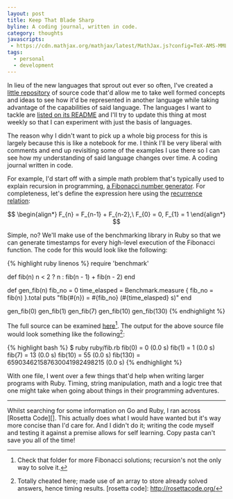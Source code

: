 ```yaml
---
layout: post
title: Keep That Blade Sharp
byline: A coding journal, written in code.
category: thoughts
javascripts:
 - https://cdn.mathjax.org/mathjax/latest/MathJax.js?config=TeX-AMS-MML_HTMLorMML
tags:
  - personal
  - development
---
```


In lieu of the new languages that sprout out ever so often, I've created a
[little repository][1] of source code that'd allow me to take well formed
concepts and ideas to see how it'd be represented in another language while
taking advantage of the capabilities of said language. The languages I want to
tackle are [listed on its README][2] and I'll try to update this thing at most
weekly so that I can experiment with just the basis of languages.

The reason why I didn't want to pick up a whole big process for this is largely
because this is like a notebook for me. I think I'll be very liberal with
comments and end up revisiting some of the examples I use there so I can see how
my understanding of said language changes over time. A coding journal written in
code.

For example, I'd start off with a simple math problem that's typically used to
explain recursion in programming, [a Fibonacci number generator][3]. For
completeness, let's define the expression here using the [recurrence
relation][5]:

$$
\begin{align*}
F_{n} = F_{n-1} + F_{n-2},\
F_{0} = 0, F_{1} = 1
\end{align*}
$$

Simple, no? We'll make use of the benchmarking library in Ruby so that we can
generate timestamps for every high-level execution of the Fibonacci function.
The code for this would look like the following:

{% highlight ruby linenos %}
require 'benchmark'

def fib(n)
  n < 2 ? n : fib(n - 1) + fib(n - 2)
end

def gen_fib(n)
  fib_no = 0
  time_elasped = Benchmark.measure { fib_no = fib(n) }.total
  puts "fib(#{n}) = #{fib_no} (#{time_elasped} s)"
end

gen_fib(0)
gen_fib(1)
gen_fib(7)
gen_fib(10)
gen_fib(130)
{% endhighlight %}

The full source can be examined [here][4][^1]. The output for the above
source file would look something like the following[^2]:

{% highlight bash %}
$ ruby ruby/fib.rb
fib(0) = 0 (0.0 s)
fib(1) = 1 (0.0 s)
fib(7) = 13 (0.0 s)
fib(10) = 55 (0.0 s)
fib(130) = 659034621587630041982498215 (0.0 s)
{% endhighlight %}

With one file, I went over a few things that'd help when writing larger programs
with Ruby. Timing, string manipulation, math and a logic tree that one might
take when going about things in their programming adventures.

---

Whilst searching for some information on Go and Ruby, I ran across
[Rosetta Code][]. This actually does what I would have wanted but it's way
more concise than I'd care for. And I didn't do it; writing the code myself and
testing it against a premise allows for self learning. Copy pasta can't save
you all of the time!

[1]: http://git.jacky.wtf/getting-started
[2]: http://git.jacky.wtf/getting-started/tree/README.markdown?h=develop
[3]: https://en.wikipedia.org/wiki/Fibonacci_number#Combinatorial_identities
[4]: http://git.jacky.wtf/getting-started/tree/ruby/fib.rb?h=develop
[5]: https://en.wikipedia.org/wiki/Recurrence_relation
[^1]: Check that folder for more Fibonacci solutions; recursion's not the only way to solve it.
[^2]: Totally cheated here; made use of an array to store already solved answers, hence timing results.
[rosetta code]: http://rosettacode.org/
